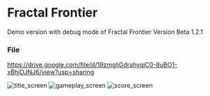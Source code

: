 # Fractal Frontier
Demo version with debug mode of Fractal Frontier
Version Beta 1.2.1

### File

https://drive.google.com/file/d/19zmgIjGdrahyqjC0-8uBO1-xBhjDJNJ6/view?usp=sharing


![title_screen](https://github.com/Tyrant9704/Fractal-Frontier/assets/77750972/8593dd9a-028e-4bf8-b09d-005be4bd7c54)
![gameplay_screen](https://github.com/Tyrant9704/Fractal-Frontier/assets/77750972/f22144f9-0127-4255-8ddd-a21c3a5e4bb5)
![score_screen](https://github.com/Tyrant9704/Fractal-Frontier/assets/77750972/0e05bf13-c865-43c6-a8f1-dcf5a15b71f5)
